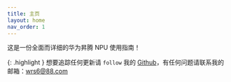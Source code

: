 ```yaml
---
title: 主页
layout: home
nav_order: 1
---
```


这是一份全面而详细的华为昇腾 NPU 使用指南！

{: .highlight }
想要追踪任何更新请 `follow` 我的 [Github](https://github.com/WangRongsheng)，有任何问题请联系我的邮箱：wrs6@88.com
